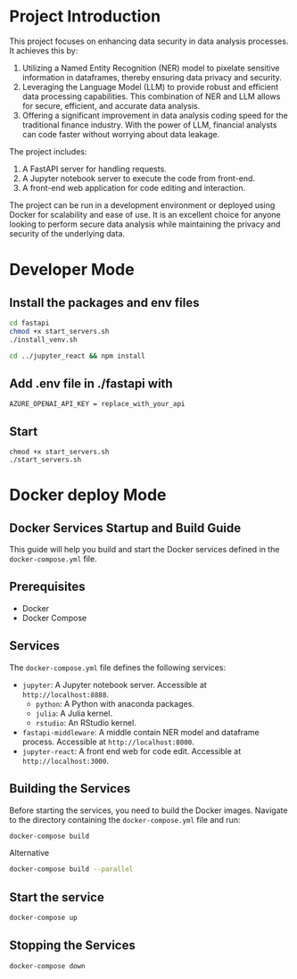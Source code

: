 # Project Introduction

This project focuses on enhancing data security in data analysis processes. It achieves this by:

1. Utilizing a Named Entity Recognition (NER) model to pixelate sensitive information in dataframes, thereby ensuring data privacy and security.
2. Leveraging the Language Model (LLM) to provide robust and efficient data processing capabilities. This combination of NER and LLM allows for secure, efficient, and accurate data analysis.
3. Offering a significant improvement in data analysis coding speed for the traditional finance industry. With the power of LLM, financial analysts can code faster without worrying about data leakage.

The project includes:

1. A FastAPI server for handling requests.
2. A Jupyter notebook server to execute the code from front-end.
3. A front-end web application for code editing and interaction.

The project can be run in a development environment or deployed using Docker for scalability and ease of use. It is an excellent choice for anyone looking to perform secure data analysis while maintaining the privacy and security of the underlying data.


# Developer Mode
## Install the packages and env files 
```bash
cd fastapi 
chmod +x start_servers.sh 
./install_venv.sh

cd ../jupyter_react && npm install 
```
## Add .env file in ./fastapi with
```
AZURE_OPENAI_API_KEY = replace_with_your_api
```
## Start
```
chmod +x start_servers.sh 
./start_servers.sh
```

# Docker deploy Mode
## Docker Services Startup and Build Guide

This guide will help you build and start the Docker services defined in the `docker-compose.yml` file.

## Prerequisites

- Docker
- Docker Compose

## Services

The `docker-compose.yml` file defines the following services:

- `jupyter`: A Jupyter notebook server. Accessible at `http://localhost:8888`.
    - `python`: A Python with anaconda packages.
    - `julia`: A Julia kernel. 
    - `rstudio`: An RStudio kernel.
- `fastapi-middleware`: A middle contain NER model and dataframe process. Accessible at `http://localhost:8000`.
- `jupyter-react`: A front end web for code edit. Accessible at `http://localhost:3000`.

## Building the Services

Before starting the services, you need to build the Docker images. Navigate to the directory containing the `docker-compose.yml` file and run:

```bash
docker-compose build 
```
Alternative
```bash
docker-compose build --parallel
```

## Start the service
```bash
docker-compose up
```

## Stopping the Services
```bash
docker-compose down
```
